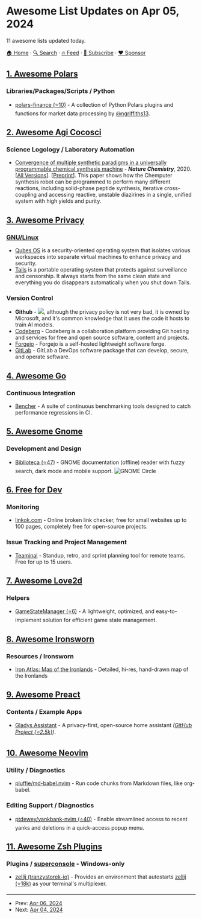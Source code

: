 # Awesome List Updates on Apr 05, 2024

11 awesome lists updated today.

[🏠 Home](/README.md) · [🔍 Search](https://www.trackawesomelist.com/search/) · [🔥 Feed](https://www.trackawesomelist.com/rss.xml) · [📮 Subscribe](https://trackawesomelist.us17.list-manage.com/subscribe?u=d2f0117aa829c83a63ec63c2f&id=36a103854c) · [❤️  Sponsor](https://github.com/sponsors/theowenyoung)



## [1. Awesome Polars](/content/ddotta/awesome-polars/README.md)

### Libraries/Packages/Scripts / Python

*   [polars-finance (⭐10)](https://github.com/ngriffiths13/polars-finance) - A collection of Python Polars plugins and functions for market data processing by [@ngriffiths13](https://github.com/ngriffiths13).

## [2. Awesome Agi Cocosci](/content/YuzheSHI/awesome-agi-cocosci/README.md)

### Science Logology / Laboratory Automation

*   [Convergence of multiple synthetic paradigms in a universally programmable chemical synthesis machine](https://www.nature.com/articles/s41557-020-00596-9) - ***Nature Chemistry***, 2020. \[[All Versions](https://scholar.google.com/scholar?cluster=18024303106901939347)]. \[[Preprint](https://eprints.gla.ac.uk/231947/)]. This paper shows how the Chemputer synthesis robot can be programmed to perform many different reactions, including solid-phase peptide synthesis, iterative cross-coupling and accessing reactive, unstable diazirines in a single, unified system with high yields and purity.

## [3. Awesome Privacy](/content/pluja/awesome-privacy/README.md)

### [GNU/Linux](https://www.linux.com/what-is-linux/)

*   [Qubes OS](https://qubes-os.org/) is a security-oriented operating system that isolates various workspaces into separate virtual machines to enhance privacy and security.
*   [Tails](https://tails.net/) is a portable operating system that protects against surveillance and censorship. It always starts from the same clean state and everything you do disappears automatically when you shut down Tails.

### Version Control

*   **Github** - [![](https://shields.tosdr.org/en_297.svg)](https://tosdr.org/en/service/297), although the privacy policy is not very bad, it is owned by Microsoft, and it's common knowledge that it uses the code it hosts to train AI models.
*   [Codeberg](https://codeberg.org/) -  Codeberg is a collaboration platform providing Git hosting and services for free and open source software, content and projects.
*   [Forgejo](https://forgejo.org/) - Forgejo is a self-hosted lightweight software forge.
*   [GitLab](https://about.gitlab.com/) - GitLab a DevOps software package that can develop, secure, and operate software.

## [4. Awesome Go](/content/avelino/awesome-go/README.md)

### Continuous Integration

*   [Bencher](https://bencher.dev/) - A suite of continuous benchmarking tools designed to catch performance regressions in CI.

## [5. Awesome Gnome](/content/Kazhnuz/awesome-gnome/README.md)

### Development and Design

*   [Biblioteca (⭐47)](https://github.com/workbenchdev/Biblioteca) - GNOME documentation (offline) reader with fuzzy search, dark mode and mobile support. ![GNOME Circle](https://cdn.rawgit.com/kazhnuz/awesome-gnome/master/images/gnome-circle.png)

## [6. Free for Dev](/content/ripienaar/free-for-dev/README.md)

### Monitoring

*   [linkok.com](https://linkok.com) - Online broken link checker, free for small websites up to 100 pages, completely free for open-source projects.

### Issue Tracking and Project Management

*   [Teaminal](https://www.teaminal.com) - Standup, retro, and sprint planning tool for remote teams. Free for up to 15 users.

## [7. Awesome Love2d](/content/love2d-community/awesome-love2d/README.md)

### Helpers

*   [GameStateManager (⭐6)](https://github.com/GwyrddGlas/GameStateManager) - A lightweight, optimized, and easy-to-implement solution for efficient game state management.

## [8. Awesome Ironsworn](/content/Billiam/awesome-ironsworn/README.md)

### Resources / Ironsworn

*   [Iron Atlas: Map of the Ironlands](https://jaderavens.itch.io/iron-atlas-world-map) - Detailed, hi-res, hand-drawn map of the Ironlands

## [9. Awesome Preact](/content/preactjs/awesome-preact/README.md)

### Contents / Example Apps

*   [Gladys Assistant](https://gladysassistant.com/) - A privacy-first, open-source home assistant *([GitHub Project (⭐2.5k)](https://github.com/GladysAssistant/Gladys))*.

## [10. Awesome Neovim](/content/rockerBOO/awesome-neovim/README.md)

### Utility / Diagnostics

*   [pluffie/md-babel.nvim](https://codeberg.org/pluffie/md-babel.nvim) - Run code chunks from Markdown files, like org-babel.

### Editing Support / Diagnostics

*   [ptdewey/yankbank-nvim (⭐40)](https://github.com/ptdewey/yankbank-nvim) - Enable streamlined access to recent yanks and deletions in a quick-access popup menu.

## [11. Awesome Zsh Plugins](/content/unixorn/awesome-zsh-plugins/README.md)

### Plugins / [superconsole](https://github.com/alexchmykhalo/superconsole) - Windows-only

*   [zellij (tranzystorek-io)](https://codeberg.org/tranzystorekk/zellij.zsh) - Provides an environment that autostarts [zellij (⭐18k)](https://github.com/zellij-org/zellij) as your terminal's multiplexer.

---

- Prev: [Apr 06, 2024](/content/2024/04/06/README.md)
- Next: [Apr 04, 2024](/content/2024/04/04/README.md)